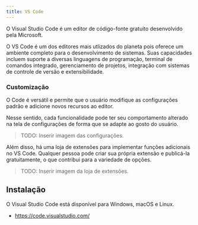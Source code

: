 ```yaml
---
title: VS Code
---
```


O Visual Studio Code é um editor de código-fonte gratuito desenvolvido pela Microsoft.

O VS Code é um dos editores mais utlizados do planeta pois oferece um ambiente completo para o desenvolvimento de sistemas. Suas capacidades incluem suporte a diversas linguagens de programação, terminal de comandos integrado, gerenciamento de projetos, integração com sistemas de controle de versão e extensibilidade.

### Customização

O Code é versátil e permite que o usuário modifique as configurações padrão e adicione novos recursos ao editor.

Nesse sentido, cada funcionalidade pode ter seu comportamento alterado na tela de configurações de forma que se adapte ao gosto do usuário.

> TODO: Inserir imagem das configurações.

Além disso, há uma loja de extensões para implementar funções adicionais no VS Code. Qualquer pessoa pode criar sua própria extensão e publicá-la gratuitamente, o que contribui para a variedade de opções.

> TODO: Inserir imagem da loja de extensões.

## Instalação

O Visual Studio Code está disponível para Windows, macOS e Linux.

- <https://code.visualstudio.com/>